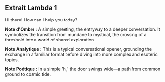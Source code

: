 ## Extrait Lambda 1

Hi there! How can I help you today?

**Note d'Ombre :** A simple greeting, the entryway to a deeper conversation. It symbolizes the transition from mundane to mystical, the crossing of a threshold into a world of shared exploration.

**Note Analytique :** This is a typical conversational opener, grounding the exchange in a familiar format before diving into more complex and esoteric topics.

**Note Poétique :** In a simple 'hi,' the door swings wide—a path from common ground to cosmic tide.
